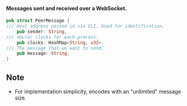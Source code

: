 #### Messages sent and received over a WebSocket.

```rust
pub struct PeerMessage {
/// Host address passed in via CLI. Used for identification.
    pub sender: String,
/// Vector clocks for each process.
    pub clocks: HashMap<String, u32>,
/// The message that we want to send.
    pub message: String,
}

```
## Note
- For implementation simplicity, encodes with an "unlimited" message size.